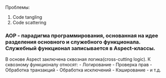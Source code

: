 Проблемы:
1. Code tangling
2. Code scattering
### AOP - парадигма программирования, основанная на идее разделения основного и служебного функционала. Служебный функционал записывается в Aspect-классы.
В основе Aspect заключена сквозная логика(cross-cutting logic).
К сквозному функционалу относят:
	- Логирование
	- Проверка прав
	- Обработка транзакций
	- Обработка исключений
	- Кэширование
	- и т.д.
